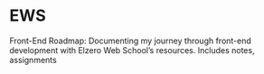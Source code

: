 # EWS
Front-End Roadmap: Documenting my journey through front-end development with Elzero Web School’s resources. Includes notes, assignments
